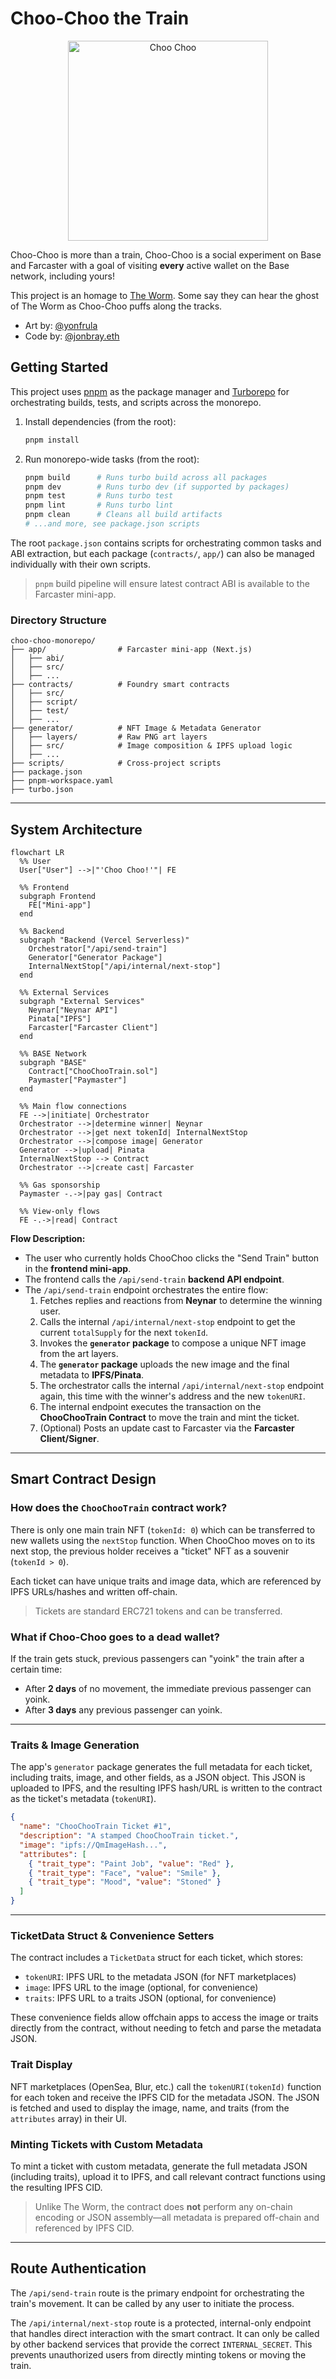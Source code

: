 # Choo-Choo the Train

<p align="center">
  <img src=".github/assets/ChooChoo.webp" alt="Choo Choo" width="320"/>
</p>

Choo-Choo is more than a train, Choo-Choo is a social experiment on Base and Farcaster with a goal of visiting **every** active wallet on the Base network, including yours!

This project is an homage to [The Worm](https://theworm.wtf). Some say they can hear the ghost of The Worm as Choo-Choo puffs along the tracks.

- Art by: [@yonfrula](https://warpcast.com/yonfrula)
- Code by: [@jonbray.eth](https://warpcast.com/jonbray.eth)

## Getting Started

This project uses [pnpm](https://pnpm.io/) as the package manager and [Turborepo](https://turbo.build/) for orchestrating builds, tests, and scripts across the monorepo.

1. Install dependencies (from the root):

   ```bash
   pnpm install
   ```

2. Run monorepo-wide tasks (from the root):

   ```bash
   pnpm build      # Runs turbo build across all packages
   pnpm dev        # Runs turbo dev (if supported by packages)
   pnpm test       # Runs turbo test
   pnpm lint       # Runs turbo lint
   pnpm clean      # Cleans all build artifacts
   # ...and more, see package.json scripts
   ```

The root `package.json` contains scripts for orchestrating common tasks and ABI extraction, but each package (`contracts/`, `app/`) can also be managed individually with their own scripts.

> `pnpm` build pipeline will ensure latest contract ABI is available to the Farcaster mini-app.

### Directory Structure

```t
choo-choo-monorepo/
├── app/                # Farcaster mini-app (Next.js)
│   ├── abi/
│   ├── src/
│   ├── ...
├── contracts/          # Foundry smart contracts
│   ├── src/
│   ├── script/
│   ├── test/
│   ├── ...
├── generator/          # NFT Image & Metadata Generator
│   ├── layers/         # Raw PNG art layers
│   ├── src/            # Image composition & IPFS upload logic
│   ├── ...
├── scripts/            # Cross-project scripts
├── package.json
├── pnpm-workspace.yaml
├── turbo.json
```

---

## System Architecture

```mermaid
flowchart LR
  %% User
  User["User"] -->|"'Choo Choo!'"| FE

  %% Frontend
  subgraph Frontend
    FE["Mini-app"]
  end

  %% Backend
  subgraph "Backend (Vercel Serverless)"
    Orchestrator["/api/send-train"]
    Generator["Generator Package"]
    InternalNextStop["/api/internal/next-stop"]
  end

  %% External Services
  subgraph "External Services"
    Neynar["Neynar API"]
    Pinata["IPFS"]
    Farcaster["Farcaster Client"]
  end

  %% BASE Network
  subgraph "BASE"
    Contract["ChooChooTrain.sol"]
    Paymaster["Paymaster"]
  end

  %% Main flow connections
  FE -->|initiate| Orchestrator
  Orchestrator -->|determine winner| Neynar
  Orchestrator -->|get next tokenId| InternalNextStop
  Orchestrator -->|compose image| Generator
  Generator -->|upload| Pinata
  InternalNextStop --> Contract
  Orchestrator -->|create cast| Farcaster

  %% Gas sponsorship
  Paymaster -.->|pay gas| Contract

  %% View-only flows
  FE -.->|read| Contract
```

**Flow Description:**

- The user who currently holds ChooChoo clicks the "Send Train" button in the **frontend mini-app**.
- The frontend calls the `/api/send-train` **backend API endpoint**.
- The `/api/send-train` endpoint orchestrates the entire flow:
  1.  Fetches replies and reactions from **Neynar** to determine the winning user.
  2.  Calls the internal `/api/internal/next-stop` endpoint to get the current `totalSupply` for the next `tokenId`.
  3.  Invokes the **`generator` package** to compose a unique NFT image from the art layers.
  4.  The **`generator` package** uploads the new image and the final metadata to **IPFS/Pinata**.
  5.  The orchestrator calls the internal `/api/internal/next-stop` endpoint again, this time with the winner's address and the new `tokenURI`.
  6.  The internal endpoint executes the transaction on the **ChooChooTrain Contract** to move the train and mint the ticket.
  7.  (Optional) Posts an update cast to Farcaster via the **Farcaster Client/Signer**.

---

## Smart Contract Design

### How does the `ChooChooTrain` contract work?

There is only one main train NFT (`tokenId: 0`) which can be transferred to new wallets using the `nextStop` function. When ChooChoo moves on to its next stop, the previous holder receives a "ticket" NFT as a souvenir (`tokenId > 0`).

Each ticket can have unique traits and image data, which are referenced by IPFS URLs/hashes and written off-chain.

> Tickets are standard ERC721 tokens and can be transferred.

### What if Choo-Choo goes to a dead wallet?

If the train gets stuck, previous passengers can "yoink" the train after a certain time:

- After **2 days** of no movement, the immediate previous passenger can yoink.
- After **3 days** any previous passenger can yoink.

---

### Traits & Image Generation

The app's `generator` package generates the full metadata for each ticket, including traits, image, and other fields, as a JSON object. This JSON is uploaded to IPFS, and the resulting IPFS hash/URL is written to the contract as the ticket's metadata (`tokenURI`).

```json
{
  "name": "ChooChooTrain Ticket #1",
  "description": "A stamped ChooChooTrain ticket.",
  "image": "ipfs://QmImageHash...",
  "attributes": [
    { "trait_type": "Paint Job", "value": "Red" },
    { "trait_type": "Face", "value": "Smile" },
    { "trait_type": "Mood", "value": "Stoned" }
  ]
}
```

---

### TicketData Struct & Convenience Setters

The contract includes a `TicketData` struct for each ticket, which stores:

- `tokenURI`: IPFS URL to the metadata JSON (for NFT marketplaces)
- `image`: IPFS URL to the image (optional, for convenience)
- `traits`: IPFS URL to a traits JSON (optional, for convenience)

These convenience fields allow offchain apps to access the image or traits directly from the contract, without needing to fetch and parse the metadata JSON.

### Trait Display

NFT marketplaces (OpenSea, Blur, etc.) call the `tokenURI(tokenId)` function for each token and receive the IPFS CID for the metadata JSON. The JSON is fetched and used to display the image, name, and traits (from the `attributes` array) in their UI.

### Minting Tickets with Custom Metadata

To mint a ticket with custom metadata, generate the full metadata JSON (including traits), upload it to IPFS, and call relevant contract functions using the resulting IPFS CID.

> Unlike The Worm, the contract does **not** perform any on-chain encoding or JSON assembly—all metadata is prepared off-chain and referenced by IPFS CID.

---

## Route Authentication

The `/api/send-train` route is the primary endpoint for orchestrating the train's movement. It can be called by any user to initiate the process.

The `/api/internal/next-stop` route is a protected, internal-only endpoint that handles direct interaction with the smart contract. It can only be called by other backend services that provide the correct `INTERNAL_SECRET`. This prevents unauthorized users from directly minting tokens or moving the train.
